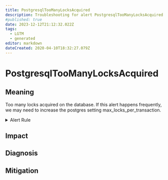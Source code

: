 ```yaml
---
title: PostgresqlTooManyLocksAcquired
description: Troubleshooting for alert PostgresqlTooManyLocksAcquired
#published: true
date: 2023-12-12T21:12:32.022Z
tags: 
  - LGTM
  - generated
editor: markdown
dateCreated: 2020-04-10T18:32:27.079Z
---
```


# PostgresqlTooManyLocksAcquired

## Meaning
[//]: # "Short paragraph that explains what the alert means"
Too many locks acquired on the database. If this alert happens frequently, we may need to increase the postgres setting max_locks_per_transaction.

<details>
  <summary>Alert Rule</summary>

{{% rule "postgresql/postgres-exporter.yml" "PostgresqlTooManyLocksAcquired" %}}

<!-- Rule when generated

```yaml
alert: PostgresqlTooManyLocksAcquired
expr: ((sum (pg_locks_count)) / (pg_settings_max_locks_per_transaction * pg_settings_max_connections)) > 0.20
for: 2m
labels:
    severity: critical
annotations:
    summary: Postgresql too many locks acquired (instance {{ $labels.instance }})
    description: |-
        Too many locks acquired on the database. If this alert happens frequently, we may need to increase the postgres setting max_locks_per_transaction.
          VALUE = {{ $value }}
          LABELS = {{ $labels }}
    runbook: https://github.com/srerun/prometheus-alerts/blob/main/content/runbooks/postgres-exporter/PostgresqlTooManyLocksAcquired.md

```

-->

</details>


## Impact
[//]: # "What could / will happen if the alert is not addressed"



## Diagnosis
[//]: # "Steps to take to identify the cause of the problem"



## Mitigation
[//]: # "The steps necessary to resolve the alert"
